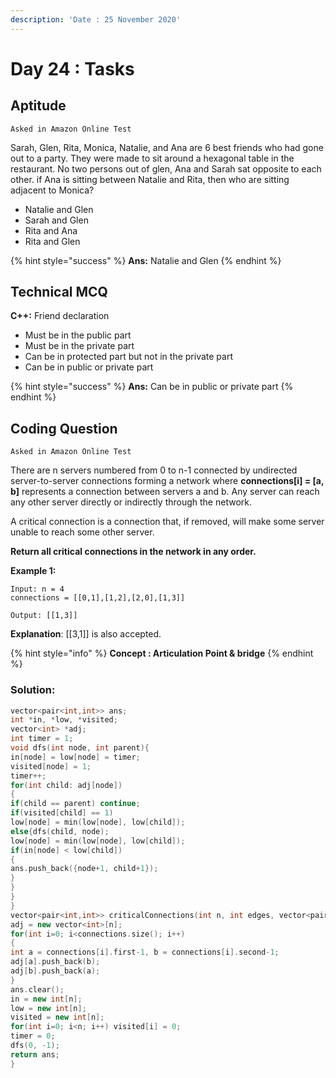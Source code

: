 ```yaml
---
description: 'Date : 25 November 2020'
---
```


# Day 24 : Tasks

## Aptitude 

`Asked in Amazon Online Test`

Sarah, Glen, Rita, Monica, Natalie, and Ana are 6 best friends who had gone out to a party. They were made to sit around a hexagonal table in the restaurant. No two persons out of glen, Ana and Sarah sat opposite to each other. if Ana is sitting between Natalie and Rita, then who are sitting adjacent to Monica? 

* Natalie and Glen
* Sarah and Glen
* Rita and Ana
* Rita and Glen

{% hint style="success" %}
**Ans:** Natalie and Glen
{% endhint %}



## Technical MCQ

**C++:** Friend declaration 

* Must be in the public part
* Must be in the private part
* Can be in protected part but not in the private part
* Can be in public or private part

{% hint style="success" %}
**Ans:** Can be in public or private part
{% endhint %}

## Coding Question

`Asked in Amazon Online Test`

There are n servers numbered from 0 to n-1 connected by undirected server-to-server connections forming a network where **connections\[i\] = \[a, b\]** represents a connection between servers a and b. Any server can reach any other server directly or indirectly through the network.

A critical connection is a connection that, if removed, will make some server unable to reach some other server.

**Return all critical connections in the network in any order.**

**Example 1:**

```text
Input: n = 4
connections = [[0,1],[1,2],[2,0],[1,3]] 

Output: [[1,3]] 
```

**Explanation**: \[\[3,1\]\] is also accepted.

{% hint style="info" %}
**Concept : Articulation Point & bridge**
{% endhint %}

### Solution:

```cpp
vector<pair<int,int>> ans;
int *in, *low, *visited;
vector<int> *adj;
int timer = 1;
void dfs(int node, int parent){
in[node] = low[node] = timer;
visited[node] = 1;
timer++;
for(int child: adj[node])
{
if(child == parent) continue;
if(visited[child] == 1)
low[node] = min(low[node], low[child]);
else{dfs(child, node);
low[node] = min(low[node], low[child]);
if(in[node] < low[child])
{
ans.push_back({node+1, child+1});
}
}
}
}
vector<pair<int,int>> criticalConnections(int n, int edges, vector<pair<int,int>>& connections) {
adj = new vector<int>[n];
for(int i=0; i<connections.size(); i++)
{
int a = connections[i].first-1, b = connections[i].second-1;
adj[a].push_back(b);
adj[b].push_back(a);
}
ans.clear();
in = new int[n];
low = new int[n];
visited = new int[n];
for(int i=0; i<n; i++) visited[i] = 0;
timer = 0;
dfs(0, -1);
return ans;
}
```

### 



